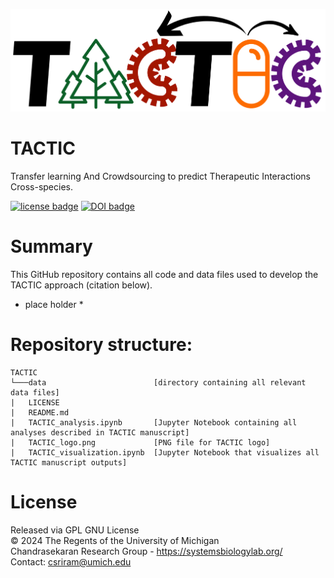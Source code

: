 ![alt text](https://github.com/sriram-lab/TACTIC/blob/master/TACTIC_logo.png?raw=true)

# TACTIC
Transfer learning And Crowdsourcing to predict Therapeutic Interactions Cross-species.

[![license badge](https://img.shields.io/badge/License-GNU%20GPL-blue)](https://github.com/sriram-lab/TACTIC/blob/master/LICENSE)
[![DOI badge](https://badgen.net/badge/DOI/10.15252%2Fmsb.20156777/blue)](https://doi.org/10.15252/msb.20156777)

# Summary
This GitHub repository contains all code and data files used to develop the TACTIC approach (citation below).  
  
* place holder *  

# Repository structure: 
```
TACTIC
└───data                        [directory containing all relevant data files]
|   LICENSE
|   README.md
|   TACTIC_analysis.ipynb       [Jupyter Notebook containing all analyses described in TACTIC manuscript]
|   TACTIC_logo.png             [PNG file for TACTIC logo]
|   TACTIC_visualization.ipynb  [Jupyter Notebook that visualizes all TACTIC manuscript outputs]
```

# License
Released via GPL GNU License  
&copy; 2024 The Regents of the University of Michigan  
Chandrasekaran Research Group - https://systemsbiologylab.org/  
Contact: csriram@umich.edu  
